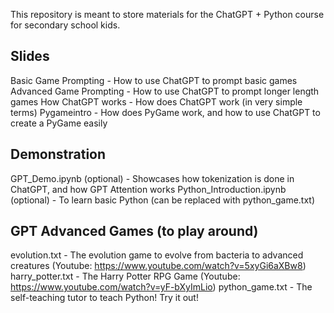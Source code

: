 This repository is meant to store materials for the ChatGPT + Python course for secondary school kids.

## Slides
Basic Game Prompting - How to use ChatGPT to prompt basic games
Advanced Game Prompting - How to use ChatGPT to prompt longer length games
How ChatGPT works - How does ChatGPT work (in very simple terms)
Pygameintro - How does PyGame work, and how to use ChatGPT to create a PyGame easily

## Demonstration
GPT_Demo.ipynb (optional) - Showcases how tokenization is done in ChatGPT, and how GPT Attention works
Python_Introduction.ipynb (optional) - To learn basic Python (can be replaced with python_game.txt)

## GPT Advanced Games (to play around)
evolution.txt - The evolution game to evolve from bacteria to advanced creatures (Youtube: https://www.youtube.com/watch?v=5xyGi6aXBw8)
harry_potter.txt - The Harry Potter RPG Game (Youtube: https://www.youtube.com/watch?v=yF-bXyImLio)
python_game.txt - The self-teaching tutor to teach Python! Try it out!
